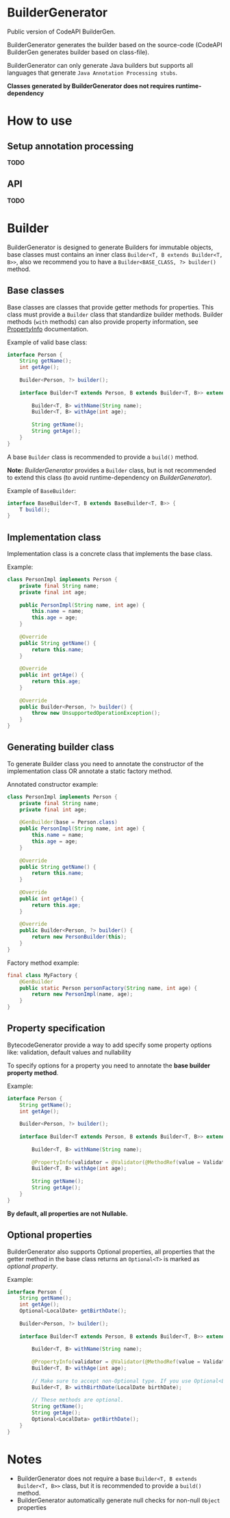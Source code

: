 # BuilderGenerator

Public version of CodeAPI BuilderGen.

BuilderGenerator generates the builder based on the source-code (CodeAPI BuilderGen generates builder based on class-file).

BuilderGenerator can only generate Java builders but supports all languages that generate `Java Annotation Processing stubs`.

**Classes generated by BuilderGenerator does not requires runtime-dependency**

# How to use

## Setup annotation processing

**TODO**

## API

**TODO**

# Builder

BuilderGenerator is designed to generate Builders for immutable objects, base classes must contains an inner class `Builder<T, B extends Builder<T, B>>`, also we recommend you to have a `Builder<BASE_CLASS, ?> builder()` method.

## Base classes

Base classes are classes that provide getter methods for properties. This class must provide a `Builder` class that standardize builder methods. Builder methods (`with` methods) can also provide property information, see [PropertyInfo](https://github.com/JonathanxD/BuilderGenerator/blob/master/src/main/java/com/github/jonathanxd/buildergenerator/annotation/PropertyInfo.java) documentation.

Example of valid base class:

```java
interface Person {
    String getName();
    int getAge();
    
    Builder<Person, ?> builder();
    
    interface Builder<T extends Person, B extends Builder<T, B>> extends com.myproject.BaseBuilder<T, B> {
        
        Builder<T, B> withName(String name);
        Builder<T, B> withAge(int age);
        
        String getName();
        String getAge();
    }
}
```

A base `Builder` class is recommended to provide a `build()` method. 

**Note:** *BuilderGenerator* provides a `Builder` class, but is not recommended to extend this class (to avoid runtime-dependency on *BuilderGenerator*).

Example of `BaseBuilder`:

```java
interface BaseBuilder<T, B extends BaseBuilder<T, B>> {
    T build();   
}
```

## Implementation class

Implementation class is a concrete class that implements the base class.

Example:
 
```java
class PersonImpl implements Person {
    private final String name;
    private final int age;
    
    public PersonImpl(String name, int age) {
        this.name = name;
        this.age = age;
    }
    
    @Override
    public String getName() {
        return this.name;
    }
    
    @Override
    public int getAge() {
        return this.age;
    }
    
    @Override
    public Builder<Person, ?> builder() {
        throw new UnsupportedOperationException();
    }
}
```

## Generating builder class

To generate Builder class you need to annotate the constructor of the implementation class OR annotate a static factory method.

Annotated constructor example:
```java
class PersonImpl implements Person {
    private final String name;
    private final int age;
    
    @GenBuilder(base = Person.class)
    public PersonImpl(String name, int age) {
        this.name = name;
        this.age = age;
    }
    
    @Override
    public String getName() {
        return this.name;
    }
    
    @Override
    public int getAge() {
        return this.age;
    }
    
    @Override
    public Builder<Person, ?> builder() {
        return new PersonBuilder(this);
    }
}
```

Factory method example:
```java
final class MyFactory {
    @GenBuilder
    public static Person personFactory(String name, int age) {
        return new PersonImpl(name, age);
    }
}
```

## Property specification

BytecodeGenerator provide a way to add specify some property options like: validation, default values and nullability

To specify options for a property you need to annotate the **base builder property method**.

Example:

```java
interface Person {
    String getName();
    int getAge();
    
    Builder<Person, ?> builder();
    
    interface Builder<T extends Person, B extends Builder<T, B>> extends com.myproject.BaseBuilder<T, B> {
        
        Builder<T, B> withName(String name);
        
        @PropertyInfo(validator = @Validator(@MethodRef(value = Validators.class, name = "positiveInt")))
        Builder<T, B> withAge(int age);
        
        String getName();
        String getAge();
    }
}
```

**By default, all properties are not Nullable.**

## Optional properties

BuilderGenerator also supports Optional properties, all properties that the getter method in the base class returns an `Optional<T>` is marked as *optional property*.

Example:
```java
interface Person {
    String getName();
    int getAge();
    Optional<LocalDate> getBirthDate();
    
    Builder<Person, ?> builder();
    
    interface Builder<T extends Person, B extends Builder<T, B>> extends com.myproject.BaseBuilder<T, B> {
        
        Builder<T, B> withName(String name);
        
        @PropertyInfo(validator = @Validator(@MethodRef(value = Validators.class, name = "positiveInt")))
        Builder<T, B> withAge(int age);
        
        // Make sure to accept non-Optional type. If you use Optional<LocalData> BuilderGenerator will not mark the property as 'optional property'.
        Builder<T, B> withBirthDate(LocalDate birthDate);
        
        // These methods are optional.
        String getName();
        String getAge();
        Optional<LocalData> getBirthDate();
    }
}
```

# Notes

- BuilderGenerator does not require a base `Builder<T, B extends Builder<T, B>>` class, but it is recommended to provide a `build()` method.
- BuilderGenerator automatically generate null checks for non-null `Object` properties 